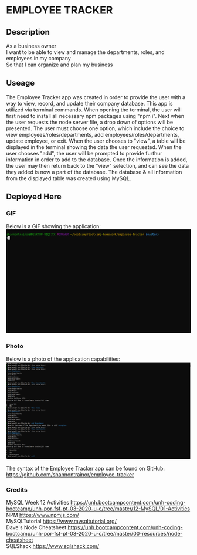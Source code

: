 # EMPLOYEE TRACKER

## Description
As a business owner  
I want to be able to view and manage the departments, roles, and employees in my company  
So that I can organize and plan my business


## Useage
The Employee Tracker app was created in order to provide the user with a way to view, record, and update their company database. This app is utilized via terminal commands. When opening the terminal, the user will first need to install all necessary npm packages using "npm i". Next when the user requests the node server file, a drop down of options will be presented. The user must choose one option, which include the choice to view employees/roles/departments, add employees/roles/departments, update employee, or exit.  When the user chooses to "view", a table will be displayed in the terminal showing the data the user requested. When the user chooses "add", the user will be prompted to provide furthur information in order to add to the database. Once the information is added, the user may then return back to the "view" selection, and can see the data they added is now a part of the database.
The database & all information from the displayed table was created using MySQL.

## Deployed Here

### GIF
Below is a GIF showing the application:  
![](assets\employee-tracker-gif.gif)


### Photo
Below is a photo of the application capabilities:
![](/assets/employee-tracker-photo.png)


The syntax of the Employee Tracker app can be found on GitHub:  
https://github.com/shannontrainor/employee-tracker


### Credits
MySQL Week 12 Activities https://unh.bootcampcontent.com/unh-coding-bootcamp/unh-por-fsf-pt-03-2020-u-c/tree/master/12-MySQL/01-Activities  
NPM https://www.npmjs.com/  
MySQLTutorial https://www.mysqltutorial.org/  
Dave's Node Cheatsheet https://unh.bootcampcontent.com/unh-coding-bootcamp/unh-por-fsf-pt-03-2020-u-c/tree/master/00-resources/node-cheatsheet  
SQLShack https://www.sqlshack.com/
